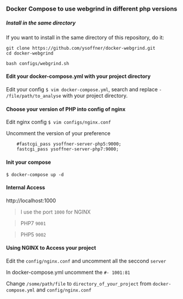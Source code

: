### Docker Compose to use webgrind in different php versions

##### Install in the same directory
If you want to install in the same directory of this repository, do it:
```
git clone https://github.com/ysoffner/docker-webgrind.git
cd docker-webgrind

bash configs/webgrind.sh
```

#### Edit your docker-compose.yml with your project directory
Edit your config `$ vim docker-compose.yml`, search and replace `- /file/path/to_analyse` with your project directory.

#### Choose your version of PHP into config of nginx
Edit nginx config `$ vim configs/nginx.conf`

Uncomment the version of your preference 
```
    #fastcgi_pass ysoffner-server-php5:9000;
    fastcgi_pass ysoffner-server-php7:9000;
```
#### Init your compose
`$ docker-compose up -d`

#### Internal Access 
http://localhost:1000
> I use the port `1000` for NGINX

> PHP7 `9001`

> PHP5 `9002`

#### Using NGINX to Access your project
Edit the `config/nginx.conf` and uncomment all the seccond `server`

In docker-compose.yml uncomment the `#- 1001:81`

Change `/some/path/file` to `directory_of_your_project` from `docker-compose.yml` and `config/nginx.conf`
